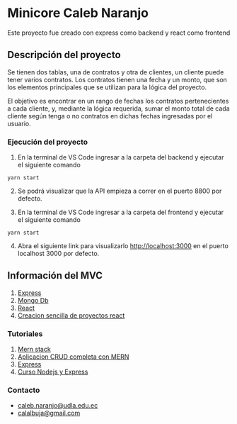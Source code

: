 # Minicore Caleb Naranjo

Este proyecto fue creado con express como backend y react como frontend

## Descripción del proyecto

Se tienen dos tablas, una de contratos y otra de clientes, un cliente puede tener varios contratos.
Los contratos tienen una fecha y un monto, que son los elementos principales que se utilizan para la
lógica del proyecto. 

El objetivo es encontrar en un rango de fechas los contratos pertenecientes a cada cliente, y, mediante la lógica requerida, sumar el monto total de cada cliente según tenga o no contratos en dichas fechas ingresadas por el usuario.

### Ejecución del proyecto

1. En la terminal de VS Code ingresar a la carpeta del backend y ejecutar el siguiente  comando

`yarn start`

2. Se podrá visualizar que la API empieza a correr en el puerto 8800 por defecto.

3. En la terminal de VS Code ingresar a la carpeta del frontend y ejecutar el siguiente comando

`yarn start`

4. Abra el siguiente link para visualizarlo [http://localhost:3000](http://localhost:3000) en el puerto localhost 3000 por defecto.

## Información del MVC

1.  [Express](https://expressjs.com/es)
2.  [Mongo Db](https://www.mongodb.com/atlas/database)
3.  [React](https://reactjs.org/)
4.  [Creacion sencilla de proyectos react](https://create-react-app.dev/)

### Tutoriales

1. [Mern stack](https://www.youtube.com/watch?v=L1TjrOEG-u8)
2. [Aplicacion CRUD completa con MERN](https://www.youtube.com/watch?v=W1Kttu53qTg)
3. [Express](https://www.youtube.com/watch?v=lY6icfhap2o)
4. [Curso Nodejs y Express](https://www.youtube.com/watch?v=1hpc70_OoAg)

### Contacto

* caleb.naranjo@udla.edu.ec
* calalbuja@gmail.com
